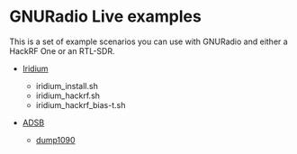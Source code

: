 # GNURadio Live examples

This is a set of example scenarios you can use with GNURadio and either a HackRF One or an RTL-SDR.

  * [Iridium](https://en.wikipedia.org/wiki/Iridium_satellite_constellation#Satellites)
     * iridium_install.sh 
     * iridium_hackrf.sh
     * iridium_hackrf_bias-t.sh

  * [ADSB](https://en.wikipedia.org/wiki/Automatic_dependent_surveillance_%E2%80%93_broadcast)
    * [dump1090](https://github.com/antirez/dump1090)
